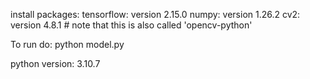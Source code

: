 install packages:
tensorflow: version 2.15.0
numpy: version 1.26.2
cv2: version 4.8.1 # note that this is also called 'opencv-python'

To run do:
python model.py

python version: 3.10.7